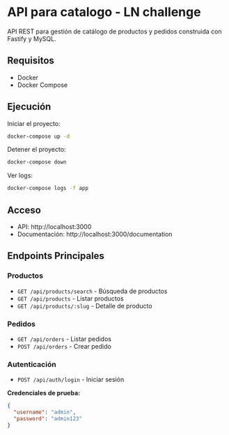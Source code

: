 # API para catalogo - LN challenge

API REST para gestión de catálogo de productos y pedidos construida con Fastify y MySQL.

## Requisitos

- Docker
- Docker Compose

## Ejecución

Iniciar el proyecto:

```bash
docker-compose up -d
```

Detener el proyecto:

```bash
docker-compose down
```

Ver logs:

```bash
docker-compose logs -f app
```

## Acceso

- API: http://localhost:3000
- Documentación: http://localhost:3000/documentation

## Endpoints Principales

### Productos
- `GET /api/products/search` - Búsqueda de productos
- `GET /api/products` - Listar productos
- `GET /api/products/:slug` - Detalle de producto

### Pedidos
- `GET /api/orders` - Listar pedidos
- `POST /api/orders` - Crear pedido

### Autenticación
- `POST /api/auth/login` - Iniciar sesión

**Credenciales de prueba:**
```json
{
  "username": "admin",
  "password": "admin123"
}
```


